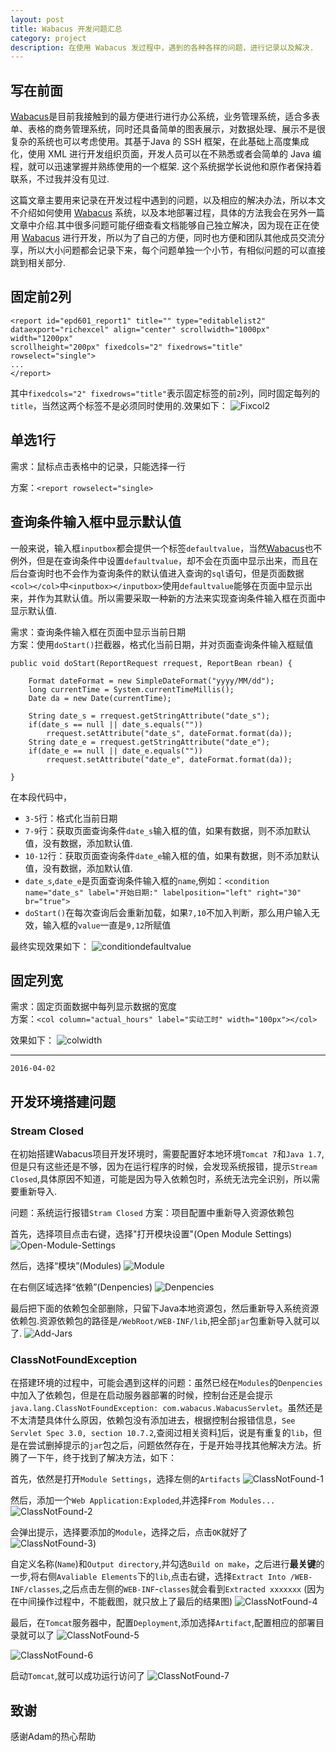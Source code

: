 ```yaml
---
layout: post
title: Wabacus 开发问题汇总
category: project
description: 在使用 Wabacus 发过程中，遇到的各种各样的问题，进行记录以及解决.
---
```


## 写在前面

[Wabacus][]是目前我接触到的最方便进行进行办公系统，业务管理系统，适合多表单、表格的商务管理系统，同时还具备简单的图表展示，对数据处理、展示不是很复杂的系统也可以考虑使用。其基于Java 的 SSH 框架，在此基础上高度集成化，使用 XML 进行开发组织页面，开发人员可以在不熟悉或者会简单的 Java 编程，就可以迅速掌握并熟练使用的一个框架. 这个系统据学长说他和原作者保持着联系，不过我并没有见过.

这篇文章主要用来记录在开发过程中遇到的问题，以及相应的解决办法，所以本文不介绍如何使用 [Wabacus][] 系统，以及本地部署过程，具体的方法我会在另外一篇文章中介绍.其中很多问题可能仔细查看文档能够自己独立解决，因为现在正在使用 [Wabacus][] 进行开发，所以为了自己的方便，同时也方便和团队其他成员交流分享，所以大小问题都会记录下来，每个问题单独一个小节，有相似问题的可以直接跳到相关部分.

## 固定前2列

    <report id="epd601_report1" title="" type="editablelist2"
    dataexport="richexcel" align="center" scrollwidth="1000px" width="1200px"
    scrollheight="200px" fixedcols="2" fixedrows="title" rowselect="single">
    ...
    </report>

其中`fixedcols="2" fixedrows="title"`表示固定标签的前`2`列，同时固定每列的`title`，当然这两个标签不是必须同时使用的.效果如下：
![Fixcol2](/images/WabacusProblems/fixcol2.jpg)

## 单选1行

需求：鼠标点击表格中的记录，只能选择一行

方案：`<report rowselect="single>`

## 查询条件输入框中显示默认值

一般来说，输入框`inputbox`都会提供一个标签`defaultvalue`，当然[Wabacus][]也不例外，但是在查询条件中设置`defaultvalue`，却不会在页面中显示出来，而且在后台查询时也不会作为查询条件的默认值进入查询的`sql`语句，但是页面数据`<col></col>`中`<inputbox></inputbox>`使用`defaultvalue`能够在页面中显示出来，并作为其默认值。所以需要采取一种新的方法来实现查询条件输入框在页面中显示默认值.

需求：查询条件输入框在页面中显示当前日期  
方案：使用`doStart()`拦截器，格式化当前日期，并对页面查询条件输入框赋值

    public void doStart(ReportRequest rrequest, ReportBean rbean) {

        Format dateFormat = new SimpleDateFormat("yyyy/MM/dd");
        long currentTime = System.currentTimeMillis();
        Date da = new Date(currentTime);

        String date_s = rrequest.getStringAttribute("date_s");
        if(date_s == null || date_s.equals(""))
            rrequest.setAttribute("date_s", dateFormat.format(da));
        String date_e = rrequest.getStringAttribute("date_e");
        if(date_e == null || date_e.equals(""))
            rrequest.setAttribute("date_e", dateFormat.format(da));

    }

在本段代码中，

* `3-5`行：格式化当前日期
* `7-9`行：获取页面查询条件`date_s`输入框的值，如果有数据，则不添加默认值，没有数据，添加默认值.
* `10-12`行：获取页面查询条件`date_e`输入框的值，如果有数据，则不添加默认值，没有数据，添加默认值.
* `date_s`,`date_e`是页面查询条件输入框的`name`,例如：`<condition name="date_s" label="开始日期:" labelposition="left" right="30" br="true">`
* `doStart()`在每次查询后会重新加载，如果`7,10`不加入判断，那么用户输入无效，输入框的`value`一直是`9,12`所赋值

最终实现效果如下：
![conditiondefaultvalue](/images/WabacusProblems/conditiondefaultvalue.jpg)

## 固定列宽

需求：固定页面数据中每列显示数据的宽度  
方案：`<col column="actual_hours" label="实动工时" width="100px"></col>`

效果如下：
![colwidth](/images/WabacusProblems/colwidth.jpg)

---
`2016-04-02`

## 开发环境搭建问题

### Stream Closed

在初始搭建Wabacus项目开发环境时，需要配置好本地环境`Tomcat 7`和`Java 1.7`,但是只有这些还是不够，因为在运行程序的时候，会发现系统报错，提示`Stream Closed`,具体原因不知道，可能是因为导入依赖包时，系统无法完全识别，所以需要重新导入.

问题：系统运行报错`Stram Closed`
方案：项目配置中重新导入资源依赖包

首先，选择项目点击右键，选择"打开模块设置"(Open Module Settings)
![Open-Module-Settings](/images/WabacusProblems/16-04-02-1-open-module-settings.JPG)

然后，选择“模块”(Modules)
![Module](/images/WabacusProblems/16-04-02-2-module.JPG)

在右侧区域选择“依赖”(Denpencies)
![Denpencies](/images/WabacusProblems/16-04-02-3-depencies.JPG)

最后把下面的依赖包全部删除，只留下Java本地资源包，然后重新导入系统资源依赖包.资源依赖包的路径是`/WebRoot/WEB-INF/lib`,把全部`jar`包重新导入就可以了.
![Add-Jars](/images/WabacusProblems/16-04-02-4-add-jars.JPG)

### ClassNotFoundException

在搭建环境的过程中，可能会遇到这样的问题：虽然已经在`Modules`的`Denpencies`中加入了依赖包，但是在启动服务器部署的时候，控制台还是会提示`java.lang.ClassNotFoundException: com.wabacus.WabacusServlet`。虽然还是不太清楚具体什么原因，依赖包没有添加进去，根据控制台报错信息，`See Servlet Spec 3.0, section 10.7.2`,查阅过相关资料[1]后，说是有重复的`lib`，但是在尝试删掉提示的`jar`包之后，问题依然存在，于是开始寻找其他解决方法。折腾了一下午，终于找到了解决方法，如下：

首先，依然是打开`Module Settings`，选择左侧的`Artifacts`
![ClassNotFound-1](/images/WabacusProblems/2016-08-21-ClassNotFound-1.jpg)

然后，添加一个`Web Application:Exploded`,并选择`From Modules...`
![ClassNotFound-2](/images/WabacusProblems/2016-08-21-ClassNotFound-2.jpg)

会弹出提示，选择要添加的`Module`，选择之后，点击`OK`就好了
![ClassNotFound-3](/images/WabacusProblems/2016-08-21-ClassNotFound-3.jpg))

自定义名称(`Name`)和`Output directory`,并勾选`Build on make`，之后进行**最关键**的一步,将右侧`Avaliable Elements`下的`lib`,点击右键，选择`Extract Into /WEB-INF/classes`,之后点击左侧的`WEB-INF`-`classes`就会看到`Extracted xxxxxxx`  (因为在中间操作过程中，不能截图，就只放上了最后的结果图)
![ClassNotFound-4](/images/WabacusProblems/2016-08-21-ClassNotFound-4.jpg)

最后，在`Tomcat`服务器中，配置`Deployment`,添加选择`Artifact`,配置相应的部署目录就可以了
![ClassNotFound-5](/images/WabacusProblems/2016-08-21-ClassNotFound-5.jpg)

![ClassNotFound-6](/images/WabacusProblems/2016-08-21-ClassNotFound-6.jpg)

启动`Tomcat`,就可以成功运行访问了
![ClassNotFound-7](/images/WabacusProblems/2016-08-21-ClassNotFound-7.jpg)

## 致谢

感谢Adam的热心帮助

[Wabacus]: http://www.wabacus.org/
[1]: http://blog.csdn.net/roxliu/article/details/20161011
